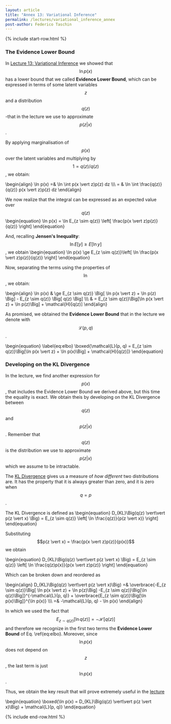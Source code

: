 ```yaml
---
layout: article
title: "Annex 13: Variational Inference"
permalink: /lectures/variational_inference_annex
post-author: Federico Taschin
---
```


{% include start-row.html %}
### The Evidence Lower Bound
In [Lecture 13: Variational Inference](/lectures/lecture13) we showed that $$\ln p(x)$$ has a
lower bound that we called **Evidence Lower Bound**, which can be expressed in terms of some
latent variables $$z$$ and a distribution $$q(z)$$ -that in the lecture we use to approximate
$$p(z \vert x)$$.

By applying marginalisation of $$p(x)$$ over the latent variables and multiplying by
$$1 = q(z) / q(z)$$, we obtain:

\begin{align}
\ln p(x) =& \ln \int p(x \vert z)p(z) dz \\\\\\
          = & \ln \int \frac{q(z)}{q(z)} p(x \vert z)p(z) dz
\end{align}

We now realize that the integral can be expressed as an expected value over $$q(z)$$
\begin{equation}
\ln p(x) = \ln E_{z \sim q(z)} \left[ \frac{p(x \vert z)p(z)}{q(z)} \right]
\end{equation}

And, recalling **Jensen's Inequality**: $$\ln E[y] \ge E[\ln y]$$, we obtain
\begin{equation}
\ln p(x) \ge E_{z \sim q(z)}\left[ \ln \frac{p(x \vert z)p(z)}{q(z)} \right]
\end{equation}

Now, separating the terms using the properties of $$\ln$$, we obtain:

\begin{align}
\ln p(x) & \ge E_{z \sim q(z)} \Big[ \ln p(x \vert z) + \ln p(z) \Big] -
E_{z \sim q(z)} \Big[ q(z) \Big] \\\\\\
& = E_{z \sim q(z)}\Big[\ln p(x \vert z) + \ln p(z)\Big] + \mathcal{H}[q(z)]
\end{align}

As promised, we obtained the **Evidence Lower Bound** that in the lecture we denote with
$$\mathcal{L}(p, q)$$.

\begin{equation}
\label{eq:elbo}
\boxed{\mathcal{L}(p, q) = E_{z \sim q(z)}\Big[\ln p(x \vert z) + \ln p(x)\Big] +
\mathcal{H}[q(z)]}
\end{equation}


### Developing on the KL Divergence
In the lecture, we find another expression for $$p(x)$$, that includes the Evidence Lower Bound
we derived above, but this time the equality is exact. We obtain theis by developing on the
KL Divergence between $$q(z)$$ and $$p(z \vert x)$$. Remember that $$q(z)$$ is the distribution
we use to approximate $$p(z \vert x)$$ which we assume to be intractable.

The [KL Divergence](https://en.wikipedia.org/wiki/Kullback%E2%80%93Leibler_divergence) gives us
a measure of *how different* two distributions are. It has the property that it is always
greater than zero, and it is zero when $$q = p$$.

The KL Divergence is defined as
\begin{equation}
D_{KL}\Big(q(z) \vert\vert p(z \vert x) \Big) = E_{z \sim q(z)} \left[
\ln \frac{q(z)}{p(z \vert x)} \right]
\end{equation}

Substituting $$p(z \vert x) = \frac{p(x \vert z)p(z)}{p(x)}$$ we obtain

\begin{equation}
D_{KL}\Big(q(z) \vert\vert p(z \vert x) \Big) = E_{z \sim q(z)} \left[
\ln \frac{q(z)p(x)}{p(x \vert z)p(z)} \right]
\end{equation}

Which can be broken down and reordered as

\begin{align}
D_{KL}\Big(q(z) \vert\vert p(z \vert x)\Big) =&
\overbrace{-E_{z \sim q(z)}\Big[ \ln p(x \vert z) + \ln p(z)\Big]
-E_{z \sim q(z)}\Big[\ln q(z)\Big]}^{-\mathcal{L}(p, q)} +
\overbrace{E_{z \sim q(z)}\Big[\ln p(x)\Big]}^{\ln p(x)} \\\\\\
 =& -\mathcal{L}(p, q) - \ln p(x)
\end{align}

In which we used the fact that $$E_{z \sim q(z)}[\ln q(z)] = -\mathcal{H}[q(z)]$$ and therefore
we recognize in the first two terms the **Evidence Lower Bound** of Eq. \ref{eq:elbo}. Moreover,
since $$\ln p(x)$$ does not depend on $$z$$, the last term is just $$\ln p(x)$$.

Thus, we obtain the key result that will prove extremely useful in the
[lecture](/lectures/lecture13)

\begin{equation}
\boxed{\ln p(x) = D_{KL}\Big(q(z) \vert\vert p(z \vert x)\Big) + \mathcal{L}(p, q)}
\end{equation}

{% include end-row.html %}
